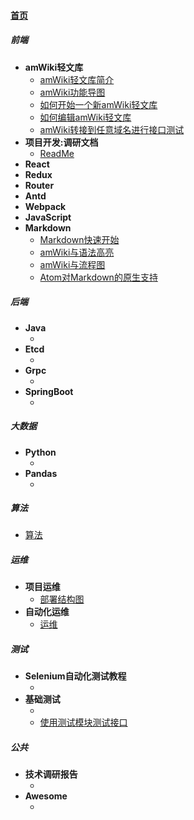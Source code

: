 
#### [首页](?file=home-首页)

##### 前端
- **amWiki轻文库**
    - [amWiki轻文库简介](?file=001-前端/00-amWiki轻文库/001-amWiki轻文库简介 "amWiki轻文库简介")
    - [amWiki功能导图](?file=001-前端/00-amWiki轻文库/02-amWiki功能导图 "amWiki功能导图")
    - [如何开始一个新amWiki轻文库](?file=001-前端/00-amWiki轻文库/03-如何开始一个新amWiki轻文库 "如何开始一个新amWiki轻文库")
    - [如何编辑amWiki轻文库](?file=001-前端/00-amWiki轻文库/04-如何编辑amWiki轻文库 "如何编辑amWiki轻文库")
    - [amWiki转接到任意域名进行接口测试](?file=001-前端/00-amWiki轻文库/07-amWiki转接到任意域名进行接口测试 "amWiki转接到任意域名进行接口测试")
- **项目开发:调研文档**
    - [ReadMe](?file=001-前端/01-项目开发:调研文档/00-ReadMe "ReadMe")
- **React**
- **Redux**
- **Router**
- **Antd**
- **Webpack**
- **JavaScript**
- **Markdown**
    - [Markdown快速开始](?file=001-前端/09-Markdown/01-Markdown快速开始 "Markdown快速开始")
    - [amWiki与语法高亮](?file=001-前端/09-Markdown/02-amWiki与语法高亮 "amWiki与语法高亮")
    - [amWiki与流程图](?file=001-前端/09-Markdown/03-amWiki与流程图 "amWiki与流程图")
    - [Atom对Markdown的原生支持](?file=001-前端/09-Markdown/05-Atom对Markdown的原生支持 "Atom对Markdown的原生支持")

##### 后端
- **Java**
    - [](?file=002-后端/001-Java/001- "")
- **Etcd**
    - [](?file=002-后端/002-Etcd/001- "")
- **Grpc**
    - [](?file=002-后端/003-Grpc/001- "")
- **SpringBoot**
    - [](?file=002-后端/004-SpringBoot/001- "")

##### 大数据
- **Python**
    - [](?file=003-大数据/001-Python/001- "")
- **Pandas**
    - [](?file=003-大数据/002-Pandas/001- "")

##### 算法
- [算法](?file=004-算法/001-算法 "算法")

##### 运维
- **项目运维**
    - [部署结构图](?file=005-运维/001-项目运维/001-部署结构图 "部署结构图")
- **自动化运维**
    - [运维](?file=005-运维/002-自动化运维/001-运维 "运维")

##### 测试
- **Selenium自动化测试教程**
    - [](?file=006-测试/001-Selenium自动化测试教程/001- "")
- **基础测试**
    - [](?file=006-测试/002-基础测试/001- "")
    - [使用测试模块测试接口](?file=006-测试/002-基础测试/06-使用测试模块测试接口 "使用测试模块测试接口")

##### 公共
- **技术调研报告**
    - [](?file=007-公共/001-技术调研报告/001- "")
- **Awesome**
    - [](?file=007-公共/002-Awesome/001- "")

